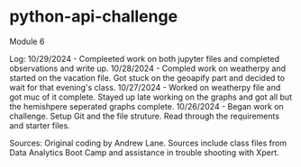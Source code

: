 # python-api-challenge
Module 6

Log:
10/29/2024 - Compleeted work on both jupyter files and completed observations and write up.
10/28/2024 - Compled work on weatherpy and started on the vacation file. Got stuck on the geoapify part and decided to wait for that evening's class.
10/27/2024 - Worked on weatherpy file and got muc of it complete. Stayed up late working on the graphs and got all but the hemishpere seperated graphs complete.
10/26/2024 - Began work on challenge. Setup Git and the file struture. Read through the requirements and starter files.

Sources: Original coding by Andrew Lane. Sources include class files from Data Analytics Boot Camp and assistance in trouble shooting with Xpert.
